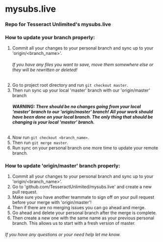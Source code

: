 # mysubs.live
### Repo for Tesseract Unlimited's mysubs.live

### How to update your branch properly:
1. Commit all your changes to your personal branch and sync up to your 'origin/<branch_name>'.
   ###### If you have any files you want to save, move them somewhere else or they will be rewritten or deleted!
2. Go to project root directory and run `git checkout master`.
3. Then run sync up your local 'master' branch with our 'origin/master' branch
   ###### **WARNING: There should be no changes going from your local 'master' branch to our 'origin/master' branch! All your work should have been done on your local branch. The only thing that should be changing is your local 'master' branch.**
4. Now run `git checkout <branch_name>`.
5. Then run `git merge master`.
6. Run sync on your personal branch one more time to update your remote branch.

### How to update 'origin/master' branch properly:
1. Commit all your changes to your personal branch and sync up to your 'origin/<branch_name>'.
2. Go to 'github.com/TesseractUnlimited/mysubs.live' and create a new pull request.
3. Make sure you have another teammate to sign off on your pull request before your merge with 'origin/master'!
4. Then if there are no merging issues you can go ahead and merge.
5. Go ahead and delete your personal branch after the merge is complete.
6. Then create a new one with the same name as your previous personal branch. This allows us to start with a fresh version of master.
###### If you have any questions or your need help let me know.